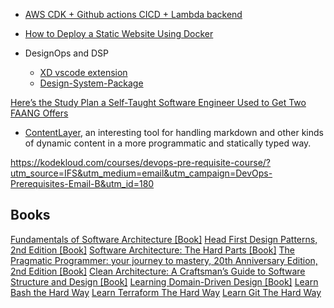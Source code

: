 
- [AWS CDK + Github actions CICD + Lambda backend](https://aws.plainenglish.io/aws-cdk-github-actions-cicd-lambda-backend-bbf369dc1638)
- [How to Deploy a Static Website Using Docker](https://aws.plainenglish.io/using-docker-to-deploy-a-static-website-8459b89c03bc)

- DesignOps and DSP
	- [XD vscode extension](https://www.adobe.com/products/xd/learn/design-systems/cloud-libraries/vscode-extension.html)
	- [Design-System-Package](https://github.com/AdobeXD/design-system-package-dsp)

[Here’s the Study Plan a Self-Taught Software Engineer Used to Get Two FAANG Offers](https://12ft.io/proxy?ref=&q=http://medium.com/codex/heres-the-study-plan-a-self-taught-software-engineer-used-to-get-two-faang-offers-2e1b7c757e45_)

- [ContentLayer](https://www.contentlayer.dev/blog/beta), an interesting tool for handling markdown and other kinds of dynamic content in a more programmatic and statically typed way.

https://kodekloud.com/courses/devops-pre-requisite-course/?utm_source=IFS&utm_medium=email&utm_campaign=DevOps-Prerequisites-Email-B&utm_id=180


## Books
[Fundamentals of Software Architecture [Book]](https://www.oreilly.com/library/view/fundamentals-of-software/9781492043447/)
[Head First Design Patterns, 2nd Edition [Book]](https://www.oreilly.com/library/view/head-first-design/9781492077992/)
[Software Architecture: The Hard Parts [Book]](https://www.oreilly.com/library/view/software-architecture-the/9781492086888/)
[The Pragmatic Programmer: your journey to mastery, 20th Anniversary Edition, 2nd Edition [Book]](https://www.oreilly.com/library/view/the-pragmatic-programmer/9780135956977/)
[Clean Architecture: A Craftsman’s Guide to Software Structure and Design [Book]](https://www.oreilly.com/library/view/clean-architecture-a/9780134494272/)
[Learning Domain-Driven Design [Book]](https://www.oreilly.com/library/view/learning-domain-driven-design/9781098100124/)
[Learn Bash the Hard Way](https://leanpub.com/learnbashthehardway?p=4369_)
[Learn Terraform The Hard Way](https://leanpub.com/learnterraformthehardway)
[Learn Git The Hard Way](https://leanpub.com/learngitthehardway?p=4369)